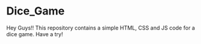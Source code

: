 # Dice_Game
Hey Guys!! This repository contains a simple HTML, CSS and JS code for a dice game. Have a try!
